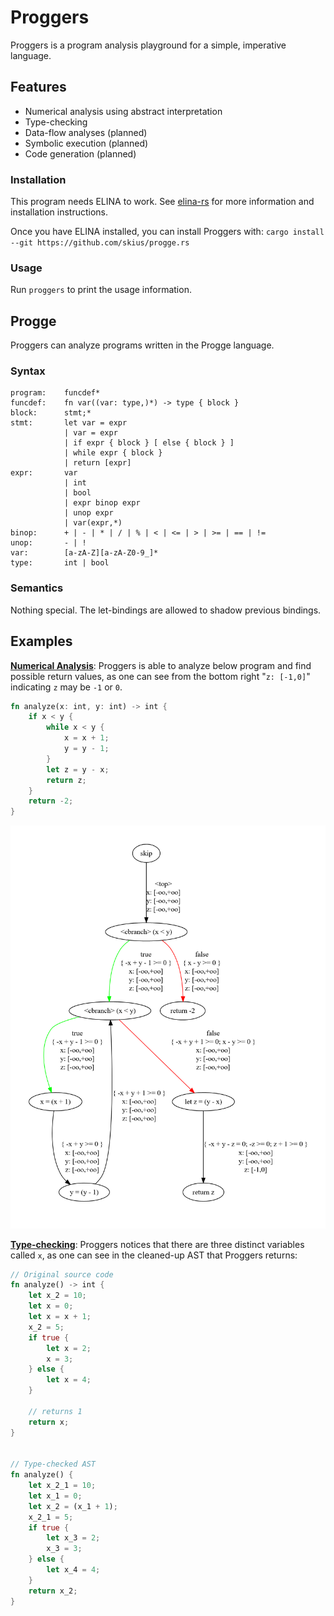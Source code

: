 # Proggers

Proggers is a program analysis playground for a simple, imperative language. 

## Features

- Numerical analysis using abstract interpretation
- Type-checking
- Data-flow analyses (planned)
- Symbolic execution (planned)
- Code generation (planned)

### Installation

This program needs ELINA to work. See [elina-rs](https://github.com/skius/elina-rs) for more information and installation instructions.

Once you have ELINA installed, you can install Proggers with: `cargo install --git https://github.com/skius/progge.rs`

### Usage
Run `proggers` to print the usage information.

## Progge

Proggers can analyze programs written in the Progge language.

### Syntax

```
program:    funcdef*
funcdef:    fn var((var: type,)*) -> type { block }
block:      stmt;*
stmt:       let var = expr
            | var = expr
            | if expr { block } [ else { block } ]
            | while expr { block }
            | return [expr]
expr:       var
            | int
            | bool
            | expr binop expr
            | unop expr
            | var(expr,*)
binop:      + | - | * | / | % | < | <= | > | >= | == | !=
unop:       - | !
var:        [a-zA-Z][a-zA-Z0-9_]*
type:       int | bool

```

### Semantics
Nothing special. The let-bindings are allowed to shadow previous bindings.

## Examples

[**Numerical Analysis**](analyzer-examples/numerical.progge):
Proggers is able to analyze below program and find possible return values, as one can see from the bottom right "`z: [-1,0]`" indicating `z` may be `-1` or `0`.

```rust
fn analyze(x: int, y: int) -> int {
    if x < y {
        while x < y {
            x = x + 1;
            y = y - 1;
        }
        let z = y - x;
        return z;
    }
    return -2;
}
```
![numerical analysis CFG](analyzer-examples/numerical.png)

[**Type-checking**](analyzer-examples/scopes.progge): Proggers notices that there are three distinct variables called `x`, as one can see in the cleaned-up AST that Proggers returns:
```rust 
// Original source code
fn analyze() -> int {
    let x_2 = 10;
    let x = 0;
    let x = x + 1;
    x_2 = 5;
    if true {
        let x = 2;
        x = 3;
    } else {
        let x = 4;
    }

    // returns 1
    return x;
}


// Type-checked AST
fn analyze() {
    let x_2_1 = 10;
    let x_1 = 0;
    let x_2 = (x_1 + 1);
    x_2_1 = 5;
    if true {
        let x_3 = 2;
        x_3 = 3;
    } else {
        let x_4 = 4;
    }
    return x_2;
}
```